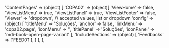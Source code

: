 'ContentPages' => (object) [
    'COPA02' => (object)[
        'ViewHome' => false,
        'ViewListMenu' => true,
        'ViewListPanel' => true,
        'ViewListFooter' => false,
        'Viewer' => 'dropdown', // accepted values, list or dropdown
        'config' => (object) [
            'titleMenu' => 'Soluções',
            'anchor' =>  false,
            'linkMenu' => 'copa02.page',
            'iconMenu' => '',
            'titlePanel' => 'Soluções',
            'iconPanel' => 'mdi-book-open-page-variant'
        ],
        'IncludeSections' => (object) [
            'Feedbacks' => ['FEED01'],
        ]
    ],
],
